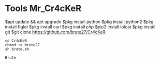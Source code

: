 # Tools Mr_Cr4cKeR


$apt update && apt upgrade
$pkg install python
$pkg install python2
$pkg install figlet
$pkg install curl
$pkg install php
$pip2 install lolcat
$pkg install git
$git clone https://github.com/brute27/Cr4cKeR

~~~~~~~~cara menjalankannya~~~~~~~~~
cd Cr4cKeR
chmod +× brute27
sh brute.sh

Brute
